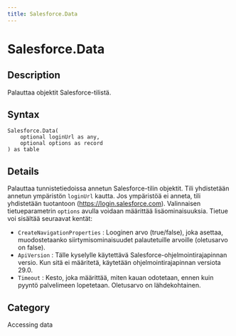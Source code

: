 ```yaml
---
title: Salesforce.Data
---
```


# Salesforce.Data


## Description

Palauttaa objektit Salesforce-tilistä.


## Syntax

```powerquery
Salesforce.Data(
    optional loginUrl as any,
    optional options as record
) as table
```


## Details

Palauttaa tunnistetiedoissa annetun Salesforce-tilin objektit. Tili yhdistetään annetun ympäristön <code>loginUrl</code> kautta. Jos ympäristöä ei anneta, tili yhdistetään tuotantoon (https://login.salesforce.com). Valinnaisen tietueparametrin <code>options</code> avulla voidaan määrittää lisäominaisuuksia. Tietue voi sisältää seuraavat kentät:    <ul><li><code>CreateNavigationProperties</code> : Looginen arvo (true/false), joka asettaa, muodostetaanko siirtymisominaisuudet palautetuille arvoille (oletusarvo on false).</li><li><code>ApiVersion</code> : T&#228;lle kyselylle k&#228;ytett&#228;v&#228; Salesforce-ohjelmointirajapinnan versio. Kun sit&#228; ei m&#228;&#228;ritet&#228;, k&#228;ytet&#228;&#228;n ohjelmointirajapinnan versiota 29.0.</li><li><code>Timeout</code> : Kesto, joka m&#228;&#228;ritt&#228;&#228;, miten kauan odotetaan, ennen kuin pyynt&#246; palvelimeen lopetetaan. Oletusarvo on l&#228;hdekohtainen.</li></ul>    



## Category
Accessing data
